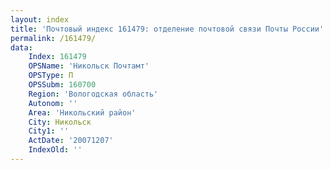 ```yaml
---
layout: index
title: 'Почтовый индекс 161479: отделение почтовой связи Почты России'
permalink: /161479/
data:
    Index: 161479
    OPSName: 'Никольск Почтамт'
    OPSType: П
    OPSSubm: 160700
    Region: 'Вологодская область'
    Autonom: ''
    Area: 'Никольский район'
    City: Никольск
    City1: ''
    ActDate: '20071207'
    IndexOld: ''
---
```

